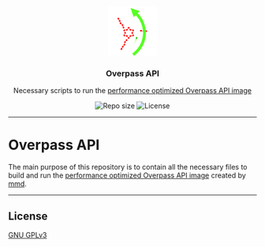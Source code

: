 <p align="center">
  <picture>
    <source media="(prefers-color-scheme: dark)" srcset="media/overpass-logo-dark.png" width="100">
    <source media="(prefers-color-scheme: light)" srcset="media/overpass-logo-light.png" width="100">
    <img alt="Overpass API - Necessary scripts to run the performance optimized Overpass API image" src="media/overpass-logo-dark.png" width="100">
  </picture>
</p>
<h3 align="center">Overpass API</h3>
<p align="center">Necessary scripts to run the <a href="https://github.com/mmd-osm/Overpass-API/tree/test7591">performance optimized Overpass API image</a><p>
<p align="center">
    <img src="https://img.shields.io/github/repo-size/lhbelfanti/overpass-api?label=Repo%20size" alt="Repo size" />
    <img src="https://img.shields.io/github/license/lhbelfanti/overpass-api?label=License" alt="License" />
</p>

---
# Overpass API

The main purpose of this repository is to contain all the necessary files to build and run the [performance optimized Overpass API image](https://github.com/mmd-osm/Overpass-API/tree/test7591) created by [mmd](https://github.com/mmd-osm).


---
## License
[GNU GPLv3](https://choosealicense.com/licenses/gpl-3.0/)

